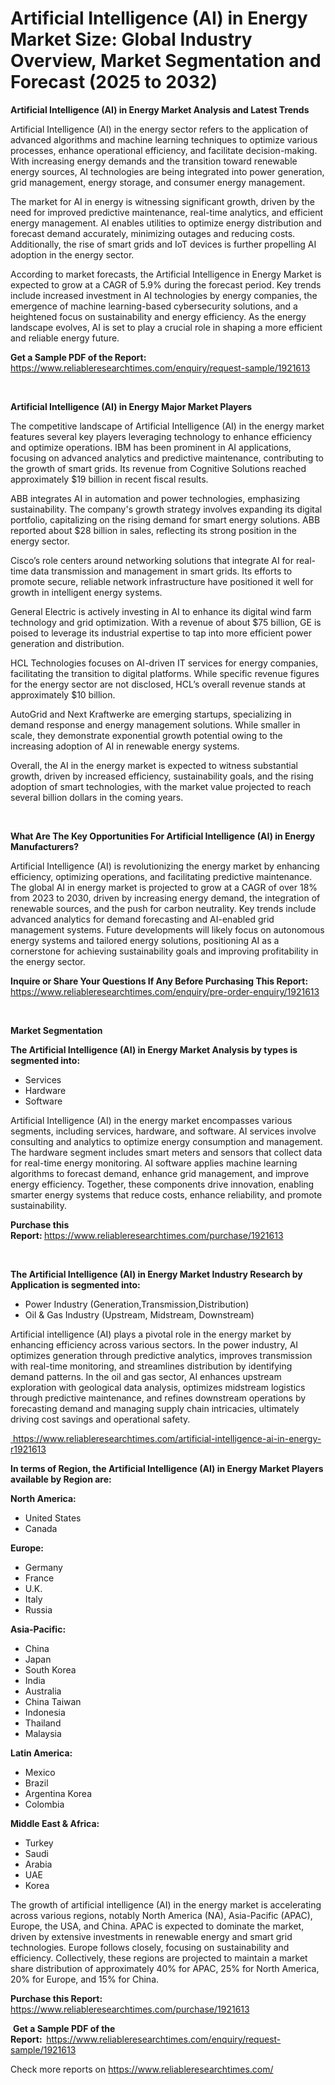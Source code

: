 <p><h1>Artificial Intelligence (AI) in Energy Market Size: Global Industry Overview, Market Segmentation and Forecast (2025 to 2032)</h1></p><p><strong>Artificial Intelligence (AI) in Energy Market Analysis and Latest Trends</strong></p>
<p><p>Artificial Intelligence (AI) in the energy sector refers to the application of advanced algorithms and machine learning techniques to optimize various processes, enhance operational efficiency, and facilitate decision-making. With increasing energy demands and the transition toward renewable energy sources, AI technologies are being integrated into power generation, grid management, energy storage, and consumer energy management.</p><p>The market for AI in energy is witnessing significant growth, driven by the need for improved predictive maintenance, real-time analytics, and efficient energy management. AI enables utilities to optimize energy distribution and forecast demand accurately, minimizing outages and reducing costs. Additionally, the rise of smart grids and IoT devices is further propelling AI adoption in the energy sector.</p><p>According to market forecasts, the Artificial Intelligence in Energy Market is expected to grow at a CAGR of 5.9% during the forecast period. Key trends include increased investment in AI technologies by energy companies, the emergence of machine learning-based cybersecurity solutions, and a heightened focus on sustainability and energy efficiency. As the energy landscape evolves, AI is set to play a crucial role in shaping a more efficient and reliable energy future.</p></p>
<p><strong>Get a Sample PDF of the Report:&nbsp;</strong> <a href="https://www.reliableresearchtimes.com/enquiry/request-sample/1921613?utm_campaign=2263&utm_medium=2&utm_source=Github&utm_content=ia&utm_term=07042025&utm_id=artificial-intelligence-ai-in-energy">https://www.reliableresearchtimes.com/enquiry/request-sample/1921613</a></p>
<p>&nbsp;</p>
<p><strong>Artificial Intelligence (AI) in Energy Major Market Players</strong></p>
<p><p>The competitive landscape of Artificial Intelligence (AI) in the energy market features several key players leveraging technology to enhance efficiency and optimize operations. IBM has been prominent in AI applications, focusing on advanced analytics and predictive maintenance, contributing to the growth of smart grids. Its revenue from Cognitive Solutions reached approximately $19 billion in recent fiscal results.</p><p>ABB integrates AI in automation and power technologies, emphasizing sustainability. The company's growth strategy involves expanding its digital portfolio, capitalizing on the rising demand for smart energy solutions. ABB reported about $28 billion in sales, reflecting its strong position in the energy sector.</p><p>Cisco’s role centers around networking solutions that integrate AI for real-time data transmission and management in smart grids. Its efforts to promote secure, reliable network infrastructure have positioned it well for growth in intelligent energy systems.</p><p>General Electric is actively investing in AI to enhance its digital wind farm technology and grid optimization. With a revenue of about $75 billion, GE is poised to leverage its industrial expertise to tap into more efficient power generation and distribution.</p><p>HCL Technologies focuses on AI-driven IT services for energy companies, facilitating the transition to digital platforms. While specific revenue figures for the energy sector are not disclosed, HCL’s overall revenue stands at approximately $10 billion.</p><p>AutoGrid and Next Kraftwerke are emerging startups, specializing in demand response and energy management solutions. While smaller in scale, they demonstrate exponential growth potential owing to the increasing adoption of AI in renewable energy systems.</p><p>Overall, the AI in the energy market is expected to witness substantial growth, driven by increased efficiency, sustainability goals, and the rising adoption of smart technologies, with the market value projected to reach several billion dollars in the coming years.</p></p>
<p>&nbsp;</p>
<p><strong>What Are The Key Opportunities For Artificial Intelligence (AI) in Energy Manufacturers?</strong></p>
<p><p>Artificial Intelligence (AI) is revolutionizing the energy market by enhancing efficiency, optimizing operations, and facilitating predictive maintenance. The global AI in energy market is projected to grow at a CAGR of over 18% from 2023 to 2030, driven by increasing energy demand, the integration of renewable sources, and the push for carbon neutrality. Key trends include advanced analytics for demand forecasting and AI-enabled grid management systems. Future developments will likely focus on autonomous energy systems and tailored energy solutions, positioning AI as a cornerstone for achieving sustainability goals and improving profitability in the energy sector.</p></p>
<p><strong>Inquire or Share Your Questions If Any Before Purchasing This Report:</strong> <a href="https://www.reliableresearchtimes.com/enquiry/pre-order-enquiry/1921613?utm_campaign=2263&utm_medium=2&utm_source=Github&utm_content=ia&utm_term=07042025&utm_id=artificial-intelligence-ai-in-energy">https://www.reliableresearchtimes.com/enquiry/pre-order-enquiry/1921613</a></p>
<p>&nbsp;</p>
<p><strong>Market Segmentation</strong></p>
<p><strong>The Artificial Intelligence (AI) in Energy Market Analysis by types is segmented into:</strong></p>
<p><ul><li>Services</li><li>Hardware</li><li>Software</li></ul></p>
<p><p>Artificial Intelligence (AI) in the energy market encompasses various segments, including services, hardware, and software. AI services involve consulting and analytics to optimize energy consumption and management. The hardware segment includes smart meters and sensors that collect data for real-time energy monitoring. AI software applies machine learning algorithms to forecast demand, enhance grid management, and improve energy efficiency. Together, these components drive innovation, enabling smarter energy systems that reduce costs, enhance reliability, and promote sustainability.</p></p>
<p><strong>Purchase this Report:&nbsp;</strong><a href="https://www.reliableresearchtimes.com/purchase/1921613?utm_campaign=2263&utm_medium=2&utm_source=Github&utm_content=ia&utm_term=07042025&utm_id=artificial-intelligence-ai-in-energy">https://www.reliableresearchtimes.com/purchase/1921613</a></p>
<p>&nbsp;</p>
<p><strong>The Artificial Intelligence (AI) in Energy Market Industry Research by Application is segmented into:</strong></p>
<p><ul><li>Power Industry (Generation,Transmission,Distribution)</li><li>Oil & Gas Industry (Upstream, Midstream, Downstream)</li></ul></p>
<p><p>Artificial intelligence (AI) plays a pivotal role in the energy market by enhancing efficiency across various sectors. In the power industry, AI optimizes generation through predictive analytics, improves transmission with real-time monitoring, and streamlines distribution by identifying demand patterns. In the oil and gas sector, AI enhances upstream exploration with geological data analysis, optimizes midstream logistics through predictive maintenance, and refines downstream operations by forecasting demand and managing supply chain intricacies, ultimately driving cost savings and operational safety.</p></p>
<p><a href="https://www.reliableresearchtimes.com/artificial-intelligence-ai-in-energy-r1921613?utm_campaign=2263&utm_medium=2&utm_source=Github&utm_content=ia&utm_term=07042025&utm_id=artificial-intelligence-ai-in-energy">&nbsp;https://www.reliableresearchtimes.com/artificial-intelligence-ai-in-energy-r1921613</a></p>
<p><strong>In terms of Region, the Artificial Intelligence (AI) in Energy Market Players available by Region are:</strong></p>
<p>
    <p> <strong> North America: </strong>
        <ul>
            <li>United States</li>
            <li>Canada</li>
        </ul>
        </p> 
    <p> <strong> Europe: </strong>
        <ul>
            <li>Germany</li>
            <li>France</li>
            <li>U.K.</li>
            <li>Italy</li>
            <li>Russia</li>
        </ul>
        </p> 
    <p> <strong> Asia-Pacific: </strong>
        <ul>
            <li>China</li>
            <li>Japan</li>
            <li>South Korea</li>
            <li>India</li>
            <li>Australia</li>
            <li>China Taiwan</li>
            <li>Indonesia</li>
            <li>Thailand</li>
            <li>Malaysia</li>
        </ul>
        </p> 
    <p> <strong> Latin America: </strong>
        <ul>
            <li>Mexico</li>
            <li>Brazil</li>
            <li>Argentina Korea</li>
            <li>Colombia</li>
        </ul>
        </p> 
    <p> <strong> Middle East & Africa: </strong>
        <ul>
            <li>Turkey</li>
            <li>Saudi</li>
            <li>Arabia</li>
            <li>UAE</li>
            <li>Korea</li>
        </ul>
    </p>
    </p>
<p><p>The growth of artificial intelligence (AI) in the energy market is accelerating across various regions, notably North America (NA), Asia-Pacific (APAC), Europe, the USA, and China. APAC is expected to dominate the market, driven by extensive investments in renewable energy and smart grid technologies. Europe follows closely, focusing on sustainability and efficiency. Collectively, these regions are projected to maintain a market share distribution of approximately 40% for APAC, 25% for North America, 20% for Europe, and 15% for China.</p></p>
<p><strong>Purchase this Report: </strong><a href="https://www.reliableresearchtimes.com/purchase/1921613?utm_campaign=2263&utm_medium=2&utm_source=Github&utm_content=ia&utm_term=07042025&utm_id=artificial-intelligence-ai-in-energy">https://www.reliableresearchtimes.com/purchase/1921613</a></p>
<p>&nbsp;<strong>Get a Sample PDF of the Report:&nbsp;&nbsp;</strong><a href="https://www.reliableresearchtimes.com/enquiry/request-sample/1921613?utm_campaign=2263&utm_medium=2&utm_source=Github&utm_content=ia&utm_term=07042025&utm_id=artificial-intelligence-ai-in-energy">https://www.reliableresearchtimes.com/enquiry/request-sample/1921613</a></p>
<p><strong></strong></p>
<p>Check more reports on <a href="https://www.reliableresearchtimes.com/?utm_campaign=2263&utm_medium=2&utm_source=Github&utm_content=ia&utm_term=07042025&utm_id=artificial-intelligence-ai-in-energy">https://www.reliableresearchtimes.com/</a></p>